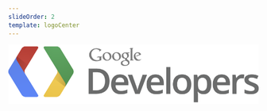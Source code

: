 ```yaml
---
slideOrder: 2
template: logoCenter
---
```


![alt text](images/google_developers_logo.png "Google developers logo")